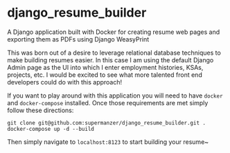 # django_resume_builder
A Django application built with Docker for creating resume web pages and exporting them as PDFs using Django WeasyPrint


This was born out of a desire to leverage relational database techniques to make building resumes easier.  In this case I am using the default Django Admin page as the UI into which I enter employment histories, KSAs, projects, etc.  I would be excited to see what more talented front end developers could do with this approach!


If you want to play around with this application you will need to have `docker` and `docker-compose` installed.  Once those requirements are met simply follow these directions:

```
git clone git@github.com:supermanzer/django_resume_builder.git .
docker-compose up -d --build
```

Then simply navigate to `localhost:8123` to start building your resume~
